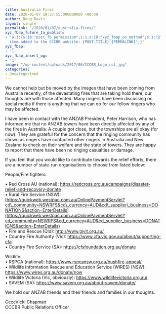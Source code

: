 ```yaml
---
title: Australia Fires
date: 2020-01-07 18:37:55.000000000 +00:00
author: Doug Davis
layout: single
permalink: "/2020/01/07/australia-fires/"
xyz_fbap_future_to_publish:
- 'a:3:{s:18:"post_fb_permission";i:1;s:18:"xyz_fbap_po_method";s:1:"2";s:16:"xyz_fbap_message";s:62:"News
  item added to the CCCBR website: {POST_TITLE} {PERMALINK}";}'
xyz_fbap:
- '1'
xyz_fbap_insert_og:
- '1'
image: "/wp-content/uploads/2017/06/CCCBR_Logo_col.jpg"
categories:
- Uncategorised
---
```

We cannot help but be moved by the images that have been coming from Australia recently, of the devastating fires that are taking hold there, our thoughts are with those affected. Many ringers have been discussing on social media if there is anything that we can do for our fellow ringers who may be affected.

I have been in contact with the ANZAB President, Peter Harrison, who has informed me that no ANZAB towers have been directly affected by any of the fires in Australia. A couple got close, but the townships are all okay (for now). They are grateful for the concern that the ringing community has shown as ringers have contacted other ringers in Australia and New Zealand to check on their welfare and the state of towers. They are happy to report that there have been no ringing casualties or damage.

If you feel that you would like to contribute towards the relief efforts, there are a number of state-run organisations to choose from listed below:

People/Fire fighters:

• Red Cross AU (national): <https://redcross.org.au/campaigns/disaster-relief-and-recovery-donate>  
• Rural Fire Service (NSW): [https://quickweb.westpac.com.au/OnlinePaymentServlet?cd\_community=NSWRFS&cd\_currency=AUD&cd\_supplier\_business=DONATIONS&action=EnterDetails](https://quickweb.westpac.com.au/OnlinePaymentServlet?cd_community=NSWRFS&cd_currency=AUD&cd_supplier_business=DONATIONS&action=EnterDetails)  
• Fire and Rescue (Qld): <http://www.givit.org.au/>  
• Country Fire Authority (Vic): <https://www.cfa.vic.gov.au/about/supporting-cfa>  
• Country Fire Service (SA): <https://cfsfoundation.org.au/donate>

Wildlife:  
• RSPCA (national): <https://www.rspcansw.org.au/bushfire-appeal/>  
• Wildlife Information Rescue and Education Service (WIRES) (NSW): <https://www.wires.org.au/donate/now>  
• Wildlife Victoria (Vic, obviously): <https://www.wildlifevictoria.org.au/>  
• SAVEM (SA): <https://www.savem.org.au/about-savem/donate/>

We hold our ANZAB friends and their friends and families in our thoughts.

CcccVicki Chapman  
CCCBR Public Relations Officer
